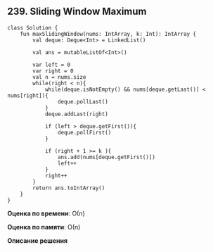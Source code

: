 ## 239. Sliding Window Maximum


```
class Solution {
    fun maxSlidingWindow(nums: IntArray, k: Int): IntArray {
        val deque: Deque<Int> = LinkedList()

        val ans = mutableListOf<Int>()

        var left = 0
        var right = 0
        val n = nums.size
        while(right < n){
            while(deque.isNotEmpty() && nums[deque.getLast()] < nums[right]){
                deque.pollLast()
            }
            deque.addLast(right)

            if (left > deque.getFirst()){
                deque.pollFirst()
            }

            if (right + 1 >= k ){
                ans.add(nums[deque.getFirst()])
                left++
            }
            right++
        }
        return ans.toIntArray()
    }
}

```

**Оценка по времени**: О(n)


**Оценка по памяти**: О(n)


**Описание решения**
```

```